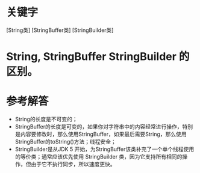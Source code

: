 # 关键字

[String类] [StringBuffer类] [StringBuilder类]

# String, StringBuffer StringBuilder 的区别。

# 参考解答

* String的长度是不可变的； 
* StringBuffer的长度是可变的，如果你对字符串中的内容经常进行操作，特别是内容要修改时，那么使用StringBuffer，如果最后需要String，那么使用StringBuffer的toString()方法；线程安全； 
* StringBuilder是从JDK 5 开始，为StringBuffer该类补充了一个单个线程使用的等价类；通常应该优先使用 StringBuilder 类，因为它支持所有相同的操作，但由于它不执行同步，所以速度更快。